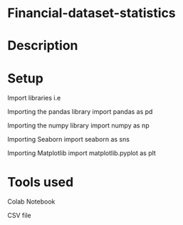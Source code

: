 # Financial-dataset-statistics

# Description #

# Setup #

Import libraries i.e

Importing the pandas library
import pandas as pd 

Importing the numpy library
import numpy as np 

Importing Seaborn
import seaborn as sns

Importing Matplotlib
import matplotlib.pyplot as plt

# Tools used #

Colab Notebook

CSV file
